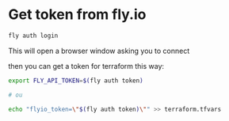 # Get token from fly.io

```bash
fly auth login
```

This will open a browser window asking you to connect

then you can get a token for terraform this way: 

```bash
export FLY_API_TOKEN=$(fly auth token)

# ou 

echo "flyio_token=\"$(fly auth token)\"" >> terraform.tfvars
```
